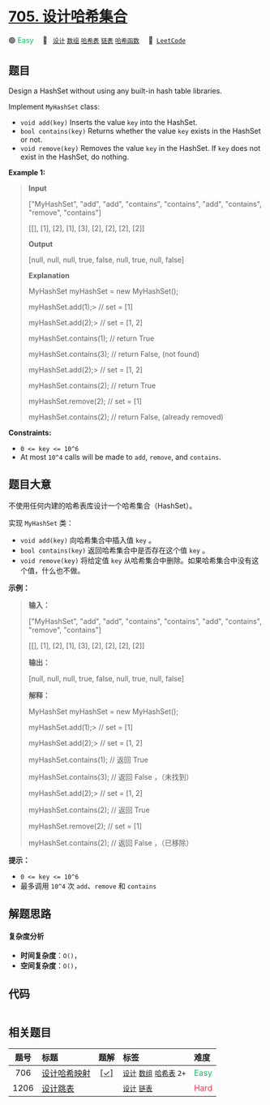 # [705. 设计哈希集合](https://leetcode.com/problems/design-hashset)

🟢 <font color=#15bd66>Easy</font>&emsp; 🔖&ensp; [`设计`](/tag/design.md) [`数组`](/tag/array.md) [`哈希表`](/tag/hash-table.md) [`链表`](/tag/linked-list.md) [`哈希函数`](/tag/hash-function.md)&emsp; 🔗&ensp;[`LeetCode`](https://leetcode.com/problems/design-hashset)

## 题目

Design a HashSet without using any built-in hash table libraries.

Implement `MyHashSet` class:

  * `void add(key)` Inserts the value `key` into the HashSet.
  * `bool contains(key)` Returns whether the value `key` exists in the HashSet or not.
  * `void remove(key)` Removes the value `key` in the HashSet. If `key` does not exist in the HashSet, do nothing.



**Example 1:**

> 
> 
> 
> 
> 
> **Input**
> 
> ["MyHashSet", "add", "add", "contains", "contains", "add", "contains", "remove", "contains"]
> 
> [[], [1], [2], [1], [3], [2], [2], [2], [2]]
> 
> **Output**
> 
> [null, null, null, true, false, null, true, null, false]
> 
> 
> 
> **Explanation**
> 
> MyHashSet myHashSet = new MyHashSet();
> 
> myHashSet.add(1);> 
>   // set = [1]
> 
> myHashSet.add(2);> 
>   // set = [1, 2]
> 
> myHashSet.contains(1); // return True
> 
> myHashSet.contains(3); // return False, (not found)
> 
> myHashSet.add(2);> 
>   // set = [1, 2]
> 
> myHashSet.contains(2); // return True
> 
> myHashSet.remove(2);   // set = [1]
> 
> myHashSet.contains(2); // return False, (already removed)



**Constraints:**

  * `0 <= key <= 10^6`
  * At most `10^4` calls will be made to `add`, `remove`, and `contains`.


## 题目大意

不使用任何内建的哈希表库设计一个哈希集合（HashSet）。

实现 `MyHashSet` 类：

  * `void add(key)` 向哈希集合中插入值 `key` 。
  * `bool contains(key)` 返回哈希集合中是否存在这个值 `key` 。
  * `void remove(key)` 将给定值 `key` 从哈希集合中删除。如果哈希集合中没有这个值，什么也不做。



**示例：**

> 
> 
> 
> 
> 
> **输入：**
> 
> ["MyHashSet", "add", "add", "contains", "contains", "add", "contains", "remove", "contains"]
> 
> [[], [1], [2], [1], [3], [2], [2], [2], [2]]
> 
> **输出：**
> 
> [null, null, null, true, false, null, true, null, false]
> 
> 
> 
> **解释：**
> 
> MyHashSet myHashSet = new MyHashSet();
> 
> myHashSet.add(1);> 
>   // set = [1]
> 
> myHashSet.add(2);> 
>   // set = [1, 2]
> 
> myHashSet.contains(1); // 返回 True
> 
> myHashSet.contains(3); // 返回 False ，（未找到）
> 
> myHashSet.add(2);> 
>   // set = [1, 2]
> 
> myHashSet.contains(2); // 返回 True
> 
> myHashSet.remove(2);   // set = [1]
> 
> myHashSet.contains(2); // 返回 False ，（已移除）



**提示：**

  * `0 <= key <= 10^6`
  * 最多调用 `10^4` 次 `add`、`remove` 和 `contains`


## 解题思路

#### 复杂度分析

- **时间复杂度**：`O()`，
- **空间复杂度**：`O()`，

## 代码

```javascript

```

## 相关题目

<!-- prettier-ignore -->
| 题号 | 标题 | 题解 | 标签 | 难度 |
| :------: | :------ | :------: | :------ | :------ |
| 706 | [设计哈希映射](https://leetcode.com/problems/design-hashmap) | [[✓]](/problem/0706.md) |  [`设计`](/tag/design.md) [`数组`](/tag/array.md) [`哈希表`](/tag/hash-table.md) `2+` | <font color=#15bd66>Easy</font> |
| 1206 | [设计跳表](https://leetcode.com/problems/design-skiplist) |  |  [`设计`](/tag/design.md) [`链表`](/tag/linked-list.md) | <font color=#ff334b>Hard</font> |